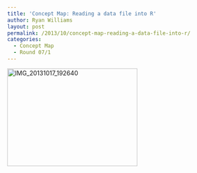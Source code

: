 ```yaml
---
title: 'Concept Map: Reading a data file into R'
author: Ryan Williams
layout: post
permalink: /2013/10/concept-map-reading-a-data-file-into-r/
categories:
  - Concept Map
  - Round 07/1
---
```

[<img class="alignnone size-medium wp-image-4846" alt="IMG_20131017_192640" src="http://teaching.software-carpentry.org/wp-content/uploads/2013/10/IMG_20131017_192640-300x225.jpg" width="300" height="225" />][1]

 [1]: http://teaching.software-carpentry.org/wp-content/uploads/2013/10/IMG_20131017_192640.jpg